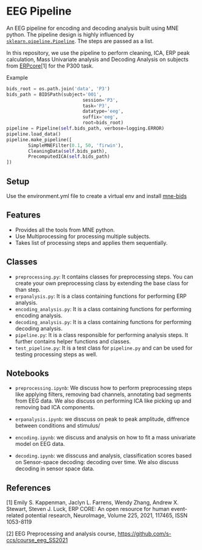 # EEG Pipeline

An EEG pipeline for encoding and decoding analysis built using MNE python. The pipeline design is highly influenced by [`sklearn.pipeline.Pipeline`](https://scikit-learn.org/stable/modules/generated/sklearn.pipeline.Pipeline.html#sklearn-pipeline-pipeline). The steps are passed as a list.

In this repository, we use the pipeline to perform cleaning, ICA, ERP peak calculation, Mass Univariate analysis and Decoding Analysis on subjects from [ERPcore](https://erpinfo.org/erp-core)[1] for the P300 task.

Example

```python
bids_root = os.path.join('data', 'P3')
bids_path = BIDSPath(subject='001',
                            session='P3',
                            task='P3',
                            datatype='eeg',
                            suffix='eeg',
                            root=bids_root)
pipeline = Pipeline(self.bids_path, verbose=logging.ERROR)
pipeline.load_data()
pipeline.make_pipeline([
        SimpleMNEFilter(0.1, 50, 'firwin'),
        CleaningData(self.bids_path),
        PrecomputedICA(self.bids_path)
])
```

## Setup

Use the environment.yml file to create a virtual env and install [mne-bids](https://mne.tools/mne-bids/stable/install.html)

## Features

- Provides all the tools from MNE python.
- Use Multiprocessing for processing multiple subjects.
- Takes list of processing steps and applies them sequentially.

## Classes

- `preprocessing.py`: It contains classes for preprocessing steps. You can create your own preprocessing class by extending the base class for than step.
- `erpanalysis.py`: It is a class containing functions for performing ERP analysis.
- `encoding_analysis.py`: It is a class containing functions for performing encoding analysis.
- `decoding_analysis.py`: It is a class containing functions for performing decoding analysis.
- `pipeline.py`: It is a class responsible for performing analysis steps. It further contains helper functions and classes.
- `test_pipeline.py`: It is a test class for `pipeline.py` and can be used for testing processing steps as well.

## Notebooks

- `preprocessing.ipynb`: We discuss how to perform preprocessing steps like applying filters, removing bad channels, annotating bad segments from EEG data. We also discuss on performing ICA like picking up and removing bad ICA components.

- `erpanalysis.ipynb`: we disscuss on peak to peak amplitude, diffrence between conditions and stimulus/

- `encoding.ipynb`: we discuss and analysis on how to fit a mass univariate model on EEG data.

- `decoding.ipynb`: we disscuss and analysis, classification scores based on Sensor-space decoding: decoding over time. We also discuss decoding in sensor space data.

## References

[1] Emily S. Kappenman, Jaclyn L. Farrens, Wendy Zhang, Andrew X. Stewart, Steven J. Luck,
ERP CORE: An open resource for human event-related potential research,
NeuroImage,
Volume 225,
2021,
117465,
ISSN 1053-8119

[2] EEG Preprocessing and analysis course, https://github.com/s-ccs/course_eeg_SS2021
